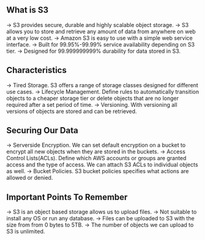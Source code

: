 What is S3
----------
-> S3 provides secure, durable and highly scalable object storage.
-> S3 allows you to store and retrieve any amount of data from anywhere on web at a very low cost.
-> Amazon S3 is easy to use with a simple web service interface.
-> Built for 99.95%-99.99% service availability depending on S3 tier.
-> Designed for 99.999999999% durability for data stored in S3.

Characteristics
---------------
-> Tired Storage.
   S3 offers a range of storage classes designed for different use cases.
-> Lifecycle Management.
   Define rules to automatically transition objects to a cheaper storage tier or delete objects that are no longer required after a set period of time.
-> Versioning.
   With versioning all versions of objects are stored and can be retrieved.

Securing Our Data
------------------
-> Serverside Encryption.
   We can set default encryption on a bucket to encrypt all new objects when they are stored in the buckets.
-> Access Control Lists(ACLs).
   Define which AWS accounts or groups are granted access and the type of access. We can attach S3 ACLs to individual objects as well.
-> Bucket Policies.
   S3 bucket policies specifies what actions are allowed or denied.

Important Points To Remember
----------------------------
-> S3 is an object based storage allows us to upload files.
-> Not suitable to install any OS or run any database.
-> Files can be uploaded to S3 with the size from from 0 bytes to 5TB.
-> The number of objects we can upload to S3 is unlimited.